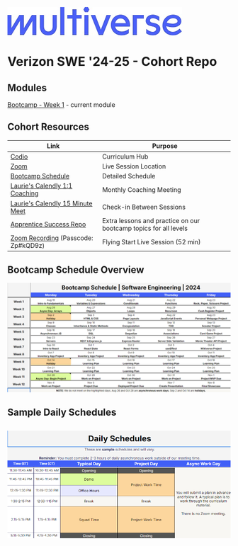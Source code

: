 ![Image](/img/Multiverse_Logo_rgb_ultra_25.jpg "Multiverse banner")

# Verizon SWE '24-25 - Cohort Repo

## Modules
[Bootcamp - Week 1](/bootcamp/week1/) - current module

## Cohort Resources
| Link | Purpose |
| --- | --- |
| [Codio](https:/my.multiverse.io) | Curriculum Hub |
| [Zoom](https://multiverse-io.zoom.us/my/laurie.corrin) | Live Session Location |
| [Bootcamp Schedule](https://docs.google.com/spreadsheets/d/1evRH-v0G-UEDs0QeskNBIWkVEZrcweXuFcnXdKyVGts)|Detailed Schedule
| [Laurie's Calendly 1:1 Coaching](https://calendly.com/laurie-corrin/1-1-coaching-meeting) | Monthly Coaching Meeting |
| [Laurie's Calendly 15 Minute Meet](https://calendly.com/laurie-corrin/15-min) | Check-in Between Sessions |
| [Apprentice Success Repo](https://github.com/MultiverseLearningProducts/SWE-APPRENTICE-SUCCESS/) | Extra lessons and practice on our bootcamp topics for all levels
| [Zoom Recording](https://multiverse-io.zoom.us/rec/share/PEgta6gYpC5ouzZTUsBFy1o575DdsTW0fBo0lrs6MXBkg1nOrnmMa39igG4qe3Pa.H5BobIt0P8oE5f7x) (Passcode: Zp#kQD9z)|Flying Start Live Session (52 min)

## Bootcamp Schedule Overview
![Image](/img/bootcamp-schedule-verizon-2024.png "Bootcamp Schedule Overview")

## Sample Daily Schedules
![Image](/img/daily-schedule-verizon-2024.png "Sample Daily Schedules")
---
<br />

